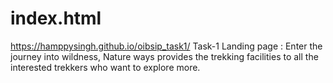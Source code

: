 # index.html
https://hamppysingh.github.io/oibsip_task1/
Task-1 Landing page : Enter the journey into wildness, Nature ways provides the trekking facilities to all the interested trekkers who want to explore more.
